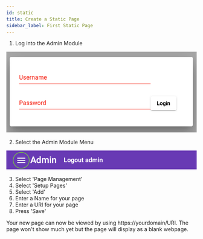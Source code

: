 ```yaml
---
id: static
title: Create a Static Page
sidebar_label: First Static Page
---
```

1. Log into the Admin Module

![img](../../static/img/adminlogin.png)

2. Select the Admin Module Menu

![img](../../static/img/adminmenu.png)

3. Select 'Page Management'
1. Select 'Setup Pages'
1. Select 'Add'
1. Enter a Name for your page
1. Enter a URI for your page
1. Press 'Save'

Your new page can now be viewed by using https://yourdomain/URI. The page won't show much yet but the page will display as a blank webpage.